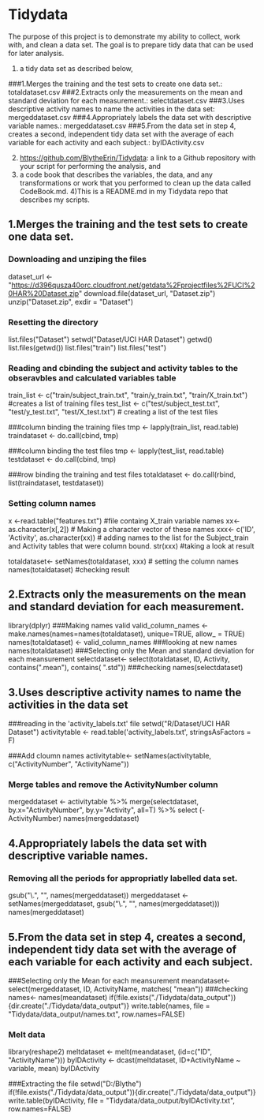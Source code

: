 # Tidydata

The purpose of this project is to demonstrate my ability to collect, 
work with, and clean a data set. The goal is to prepare tidy data 
that can be used for later analysis. 

1) a tidy data set as described below, 

###1.Merges the training and the test sets to create one data set.: totaldataset.csv
###2.Extracts only the measurements on the mean and standard deviation for each measurement.: selectdataset.csv
###3.Uses descriptive activity names to name the activities in the data set: mergeddataset.csv
###4.Appropriately labels the data set with descriptive variable names.: mergeddataset.csv
###5.From the data set in step 4, creates a second, independent tidy data set with the average of each variable 
for each activity and each subject.: byIDActivity.csv

2) https://github.com/BlytheErin/Tidydata: a link to a Github repository with your script for performing the analysis, and 
3) a code book that describes the variables, the data, and any transformations or 
work that you performed to clean up the data called CodeBook.md. 
4)This is a README.md in my Tidydata repo that describes my scripts. 


## 1.Merges the training and the test sets to create one data set.

### Downloading and unziping the files
dataset_url <- "https://d396qusza40orc.cloudfront.net/getdata%2Fprojectfiles%2FUCI%20HAR%20Dataset.zip"
download.file(dataset_url, "Dataset.zip")
unzip("Dataset.zip", exdir = "Dataset")

### Resetting the directory
list.files("Dataset")
setwd("Dataset/UCI HAR Dataset")
getwd()
list.files(getwd())
list.files("train")
list.files("test")

### Reading and cbinding the subject and activity tables to the obseravbles and calculated variables table
train_list <- c("train/subject_train.txt", "train/y_train.txt", "train/X_train.txt")  #creates a list of training files 
test_list <- c("test/subject_test.txt", "test/y_test.txt", "test/X_test.txt") # creating a list of the test files

###column binding the training files
tmp <- lapply(train_list, read.table)
traindataset <- do.call(cbind, tmp)

###column binding the test files
tmp <- lapply(test_list, read.table)
testdataset <- do.call(cbind, tmp)

###row binding the training and test files
totaldataset <- do.call(rbind, list(traindataset, testdataset))

### Setting column names
x <-read.table("features.txt") #file containg X_train variable names
xx<- as.character(x[,2]) # Making a character vector of these names
xxx<- c('ID', 'Activity', as.character(xx)) # adding names to the list for the Subject_train and Activity tables that were column bound.
str(xxx) #taking a look at result

totaldataset<- setNames(totaldataset, xxx) # setting the column names
names(totaldataset) #checking result


## 2.Extracts only the measurements on the mean and standard deviation for each measurement.

library(dplyr)
###Making names valid
valid_column_names <- make.names(names=names(totaldataset), unique=TRUE, allow_ = TRUE)
names(totaldataset) <- valid_column_names
###looking at new names
names(totaldataset)
###Selecting only the Mean and standard deviation for each meansurement
selectdataset<- select(totaldataset, ID, Activity, contains(".mean"), contains( ".std"))
###checking
names(selectdataset)


## 3.Uses descriptive activity names to name the activities in the data set

###reading in the 'activity_labels.txt' file
setwd("R/Dataset/UCI HAR Dataset")
activitytable <- read.table('activity_labels.txt', stringsAsFactors = F)

###Add cloumn names
activitytable<- setNames(activitytable, c("ActivityNumber", "ActivityName"))
### Merge tables and remove the ActivityNumber column
mergeddataset <- activitytable %>% merge(selectdataset, by.x="ActivityNumber", by.y="Activity", all=T) %>% select (-ActivityNumber)
names(mergeddataset)



## 4.Appropriately labels the data set with descriptive variable names.
### Removing all the periods for appropriatly labelled data set.
gsub("\\.", "", names(mergeddataset))
mergeddataset <- setNames(mergeddataset, gsub("\\.", "", names(mergeddataset)))
names(mergeddataset)

## 5.From the data set in step 4, creates a second, independent tidy data set with the average of each variable for each activity and each subject.

###Selecting only the Mean for each meansurement
meandataset<- select(mergeddataset, ID, ActivityName, matches( "mean"))
###checking
names<- names(meandataset)
if(!file.exists("./Tidydata/data_output")){dir.create("./Tidydata/data_output")}
write.table(names, file = "Tidydata/data_output/names.txt", row.names=FALSE)

### Melt data
library(reshape2)
meltdataset <- melt(meandataset, (id=c("ID", "ActivityName")))
byIDActivity <- dcast(meltdataset, ID+ActivityName ~ variable, mean)
byIDActivity

###Extracting the file
setwd("D:/Blythe")
if(!file.exists("./Tidydata/data_output")){dir.create("./Tidydata/data_output")}
write.table(byIDActivity, file = "Tidydata/data_output/byIDActivity.txt", row.names=FALSE)



